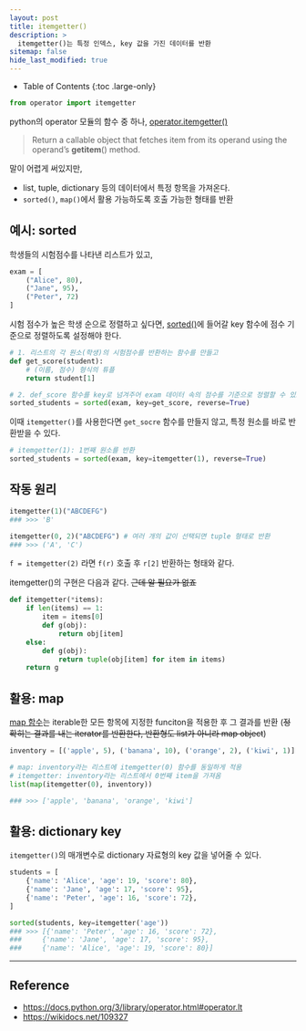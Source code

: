 ```yaml
---
layout: post
title: itemgetter()
description: >
  itemgetter()는 특정 인덱스, key 값을 가진 데이터를 반환
sitemap: false
hide_last_modified: true
---
```


- Table of Contents
{:toc .large-only}

~~~python
from operator import itemgetter
~~~



python의 operator 모듈의 함수 중 하나, [operator.itemgetter()](https://docs.python.org/3/library/operator.html#operator.itemgetter)


> Return a callable object that fetches item from its operand using the operand’s __getitem__() method.

말이 어렵게 써있지만,

- list, tuple, dictionary 등의 데이터에서 특정 항목을 가져온다.
- `sorted()`, `map()`에서 활용 가능하도록 호출 가능한 형태를 반환


## 예시: sorted

학생들의 시험점수를 나타낸 리스트가 있고,  

~~~python
exam = [
    ("Alice", 80),
    ("Jane", 95),
    ("Peter", 72)
]
~~~

시험 점수가 높은 학생 순으로 정렬하고 싶다면, [sorted()](https://docs.python.org/ko/3/library/functions.html#sorted)에 들어갈 key 함수에 점수 기준으로 정렬하도록 설정해야 한다.

~~~python
# 1. 리스트의 각 원소(학생)의 시험점수를 반환하는 함수를 만들고
def get_score(student):
    # (이름, 점수) 형식의 튜플
    return student[1]

# 2. def_score 함수를 key로 넘겨주어 exam 데이터 속의 점수를 기준으로 정렬할 수 있도록 한다.
sorted_students = sorted(exam, key=get_score, reverse=True)
~~~

이때 `itemgetter()`를 사용한다면 `get_socre` 함수를 만들지 않고, 특정 원소를 바로 반환받을 수 있다.

~~~python
# itemgetter(1): 1번째 원소를 반환
sorted_students = sorted(exam, key=itemgetter(1), reverse=True)
~~~

## 작동 원리

~~~python
itemgetter(1)("ABCDEFG")
### >>> 'B'

itemgetter(0, 2)("ABCDEFG") # 여러 개의 값이 선택되면 tuple 형태로 반환
### >>> ('A', 'C')
~~~

`f = itemgetter(2)` 라면 `f(r)` 호출 후 `r[2]` 반환하는 형태와 같다.


itemgetter()의 구현은 다음과 같다. ~~근데 알 필요가 없죠~~
~~~python
def itemgetter(*items):
    if len(items) == 1:
        item = items[0]
        def g(obj):
            return obj[item]
    else:
        def g(obj):
            return tuple(obj[item] for item in items)
    return g
~~~

## 활용: map

[map 함수](https://docs.python.org/ko/3/library/functions.html#map)는 iterable한 모든 항목에 지정한 funciton을 적용한 후 그 결과를 반환 (~~정확히는 결과를 내는 iterator를 반환한다, 반환형도 list가 아니라 map object~~)


~~~python
inventory = [('apple', 5), ('banana', 10), ('orange', 2), ('kiwi', 1)]

# map: inventory라는 리스트에 itemgetter(0) 함수를 동일하게 적용
# itemgetter: inventory라는 리스트에서 0번째 item을 가져옴
list(map(itemgetter(0), inventory))

### >>> ['apple', 'banana', 'orange', 'kiwi']

~~~

## 활용: dictionary key

`itemgetter()`의 매개변수로 dictionary 자료형의 key 값을 넣어줄 수 있다.

~~~python
students = [
    {'name': 'Alice', 'age': 19, 'score': 80},
    {'name': 'Jane', 'age': 17, 'score': 95},
    {'name': 'Peter', 'age': 16, 'score': 72},
]

sorted(students, key=itemgetter('age'))
### >>> [{'name': 'Peter', 'age': 16, 'score': 72},
###     {'name': 'Jane', 'age': 17, 'score': 95},
###     {'name': 'Alice', 'age': 19, 'score': 80}]

~~~


---

## Reference
- https://docs.python.org/3/library/operator.html#operator.lt
- https://wikidocs.net/109327